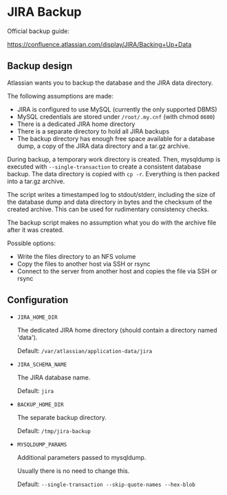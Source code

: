 # JIRA Backup

Official backup guide:

https://confluence.atlassian.com/display/JIRA/Backing+Up+Data

## Backup design

Atlassian wants you to backup the database and the JIRA data directory.

The following assumptions are made:

- JIRA is configured to use MySQL (currently the only supported DBMS)
- MySQL credentials are stored under `/root/.my.cnf` (with chmod `0600`)
- There is a dedicated JIRA home directory
- There is a separate directory to hold all JIRA backups
- The backup directory has enough free space available for a database dump, a
copy of the JIRA data directory and a tar.gz archive.

During backup, a temporary work directory is created. Then, mysqldump is
executed with `--single-transaction` to create a consistent database backup.
The data directory is copied with `cp -r`. Everything is then packed into a
tar.gz archive.

The script writes a timestamped log to stdout/stderr, including the size of the
database dump and data directory in bytes and the checksum of the created
archive. This can be used for rudimentary consistency checks.

The backup script makes no assumption what you do with the archive file after it
was created.

Possible options:

- Write the files directory to an NFS volume
- Copy the files to another host via SSH or rsync
- Connect to the server from another host and copies the file via SSH or rsync

## Configuration

- `JIRA_HOME_DIR`

    The dedicated JIRA home directory (should contain a directory named 'data').

    Default: `/var/atlassian/application-data/jira`

- `JIRA_SCHEMA_NAME`

    The JIRA database name.

    Default: `jira`

- `BACKUP_HOME_DIR`
    
    The separate backup directory.

    Default: `/tmp/jira-backup`

- `MYSQLDUMP_PARAMS`

    Additional parameters passed to mysqldump.
    
    Usually there is no need to change this.

    Default: `--single-transaction --skip-quote-names --hex-blob`
